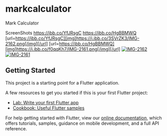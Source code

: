 # markcalculator

Mark Calculator

ScreenShots
https://ibb.co/YfJRsgC
https://ibb.co/HgBBMWQ
[url=https://ibb.co/YfJRsgC][img]https://i.ibb.co/3SVrZK3/IMG-2162.png[/img][/url]
[url=https://ibb.co/HgBBMWQ][img]https://i.ibb.co/f0qqKh7/IMG-2161.png[/img][/url]
<a href="https://ibb.co/YfJRsgC"><img src="https://i.ibb.co/3SVrZK3/IMG-2162.png" alt="IMG-2162" border="0"></a>
<a href="https://ibb.co/HgBBMWQ"><img src="https://i.ibb.co/f0qqKh7/IMG-2161.png" alt="IMG-2161" border="0"></a>

## Getting Started

This project is a starting point for a Flutter application.

A few resources to get you started if this is your first Flutter project:

- [Lab: Write your first Flutter app](https://flutter.dev/docs/get-started/codelab)
- [Cookbook: Useful Flutter samples](https://flutter.dev/docs/cookbook)

For help getting started with Flutter, view our
[online documentation](https://flutter.dev/docs), which offers tutorials,
samples, guidance on mobile development, and a full API reference.
